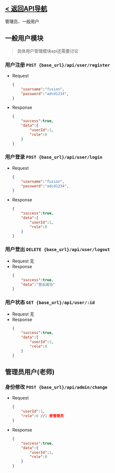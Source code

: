 ## [< 返回API导航](../API.md)
管理员、一般用户
## 一般用户模块
> 具体用户管理模块api还需要讨论
### 用户注册 `POST {base_url}/api/user/register`

- Request
    ```json
    {
        "username":"fusion",
        "password":"adcd1234",
    }
    ```
- Response
    ```json
    {
        "success":true,
        "data":{
            "userId":1,
            "role":0
        }
    }
    ```
### 用户登录 `POST {base_url}/api/user/login`
- Request
    ```json
    {
        "username":"fusion",
        "password":"adcd1234",
    }
    ```
- Response
    ```json
    {
        "success":true,
        "data":{
            "userId":1,
            "role":0
        }
    }
    ```
### 用户登出 `DELETE {base_url}/api/user/logout`
- Request
   无
- Response
    ```json
    {
        "success":true,
        "data":"登出成功"
    }
    ```

### 用户状态 `GET {base_url}/api/user/:id`
- Request
   无
- Response
    ```json
    {
        "success":true,
        "data":{
            "userId":1,
            "role":0
        }
    }
    ```
## 管理员用户(老师)

### 身份修改 `POST {base_url}/api/admin/change`
- Request
    ```json
    {
        "userId":1,
        "role":0 //1 是管理员
    }
    ```
- Response
    ```json
    {
        "success":true,
        "data":{
            "userId":1,
            "role":0
        }
    }
    ```